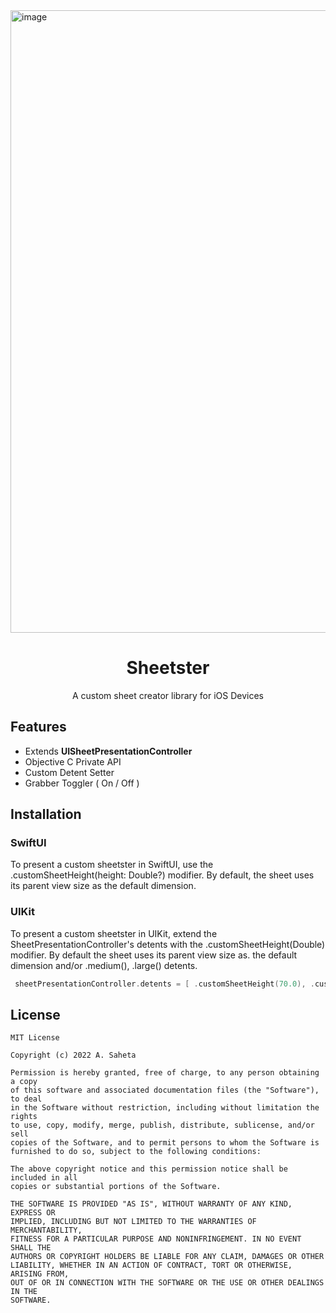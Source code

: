 <img width="996" alt="image" src="https://user-images.githubusercontent.com/81534875/191598037-d5e1e195-f9c7-4069-b9e7-645de656197f.png">
<div align="center"> 
<h1> Sheetster </h1>
<p> A custom sheet creator library for iOS Devices </p>
</div>

## Features 
- Extends **UISheetPresentationController**
- Objective C Private API
- Custom Detent Setter 
- Grabber Toggler ( On / Off )

## Installation
### SwiftUI
To present a custom sheetster in SwiftUI, use the .customSheetHeight(height: Double?) modifier. By default, the sheet uses its parent view size as the default dimension.
### UIKit
To present a custom sheetster in UIKit, extend the SheetPresentationController's detents with the .customSheetHeight(Double) modifier. By default the sheet uses its parent view size as. the default dimension and/or .medium(), .large() detents.

```swift
 sheetPresentationController.detents = [ .customSheetHeight(70.0), .customSheetHeight(200.0), .medium(), .large() ]
 ```
 
 ## License
 ```
 MIT License

Copyright (c) 2022 A. Saheta

Permission is hereby granted, free of charge, to any person obtaining a copy
of this software and associated documentation files (the "Software"), to deal
in the Software without restriction, including without limitation the rights
to use, copy, modify, merge, publish, distribute, sublicense, and/or sell
copies of the Software, and to permit persons to whom the Software is
furnished to do so, subject to the following conditions:

The above copyright notice and this permission notice shall be included in all
copies or substantial portions of the Software.

THE SOFTWARE IS PROVIDED "AS IS", WITHOUT WARRANTY OF ANY KIND, EXPRESS OR
IMPLIED, INCLUDING BUT NOT LIMITED TO THE WARRANTIES OF MERCHANTABILITY,
FITNESS FOR A PARTICULAR PURPOSE AND NONINFRINGEMENT. IN NO EVENT SHALL THE
AUTHORS OR COPYRIGHT HOLDERS BE LIABLE FOR ANY CLAIM, DAMAGES OR OTHER
LIABILITY, WHETHER IN AN ACTION OF CONTRACT, TORT OR OTHERWISE, ARISING FROM,
OUT OF OR IN CONNECTION WITH THE SOFTWARE OR THE USE OR OTHER DEALINGS IN THE
SOFTWARE.
```
